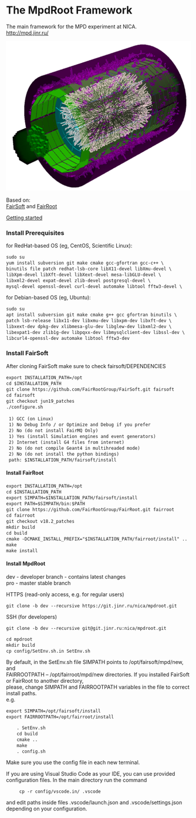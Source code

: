 # <b>The MpdRoot Framework </b>
The main framework for the MPD experiment at NICA.  
http://mpd.jinr.ru/  

<img src="eventdisplay/evepic.png" width="600">

Based on:  
[FairSoft](https://github.com/FairRootGroup/FairSoft) 
and 
[FairRoot](https://github.com/FairRootGroup/FairRoot)

[Getting started](http://mpd.jinr.ru/mpdroot-start-guide/)

### Install Prerequisites
for RedHat-based OS (eg, CentOS, Scientific Linux):
```   
sudo su 
yum install subversion git make cmake gcc-gfortran gcc-c++ \
binutils file patch redhat-lsb-core libX11-devel libXmu-devel \
libXpm-devel libXft-devel libXext-devel mesa-libGLU-devel \
libxml2-devel expat-devel zlib-devel postgresql-devel \
mysql-devel openssl-devel curl-devel automake libtool fftw3-devel \
```   
for Debian-based OS (eg, Ubuntu):
```    
sudo su 
apt install subversion git make cmake g++ gcc gfortran binutils \
patch lsb-release libx11-dev libxmu-dev libxpm-dev libxft-dev \
libxext-dev dpkg-dev xlibmesa-glu-dev libglew-dev libxml2-dev \
libexpat1-dev zlib1g-dev libpqxx-dev libmysqlclient-dev libssl-dev \
libcurl4-openssl-dev automake libtool fftw3-dev 
```   
### Install FairSoft 
After cloning FairSoft make sure to check fairsoft/DEPENDENCIES  
```
export INSTALLATION_PATH=/opt  
cd $INSTALLATION_PATH  
git clone https://github.com/FairRootGroup/FairSoft.git fairsoft  
cd fairsoft  
git checkout jun19_patches
./configure.sh

 1) GCC (on Linux)  
 1) No Debug Info / or Optimize and Debug if you prefer  
 2) No (do not install FairMQ Only)  
 1) Yes (install Simulation engines and event generators)  
 2) Internet (install G4 files from internet)  
 2) No (do not compile Geant4 in multihreaded mode)  
 2) No (do not install the python bindings)   
 path: $INSTALLATION_PATH/fairsoft/install  
```     
 #### Install FairRoot
```   
export INSTALLATION_PATH=/opt  
cd $INSTALLATION_PATH  
export SIMPATH=$INSTALLATION_PATH/fairsoft/install
export PATH=$SIMPATH/bin:$PATH
git clone https://github.com/FairRootGroup/FairRoot.git fairroot
cd fairroot 
git checkout v18.2_patches
mkdir build
cd build
cmake -DCMAKE_INSTALL_PREFIX="$INSTALLATION_PATH/fairroot/install" ..
make
make install
```       
#### Install MpdRoot
dev - developer branch - contains latest changes  
pro - master stable branch    
  
HTTPS (read-only access, e.g. for regular users)
```        
git clone -b dev --recursive https://git.jinr.ru/nica/mpdroot.git  
```  
SSH (for developers)  
``` 
git clone -b dev --recursive git@git.jinr.ru:nica/mpdroot.git 
```  

    cd mpdroot 
    mkdir build
    cp config/SetEnv.sh.in SetEnv.sh
By default, in the SetEnv.sh file SIMPATH points to /opt/fairsoft/mpd/new, and   
FAIRROOTPATH – /opt/fairroot/mpd/new directories.  If you installed FairSoft or FairRoot to another directory,  
please, change SIMPATH and FAIRROOTPATH variables in the file to correct install paths.  
e.g.  
```   
export SIMPATH=/opt/fairsoft/install  
export FAIRROOTPATH=/opt/fairroot/install  
```   
```   
    . SetEnv.sh  
    cd build  
    cmake ..  
    make  
    . config.sh  
```   
Make sure you use the config file in each new terminal.

If you are using Visual Studio Code as your IDE, you can use
provided configuration files. In the main directory run the
command
```
     cp -r config/vscode.in/ .vscode
```
and edit paths inside files .vscode/launch.json and
.vscode/settings.json depending on your configuration.
